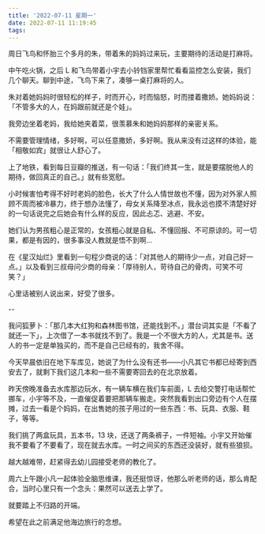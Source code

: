 ```yaml
---
title: '2022-07-11 星期一'
date: 2022-07-11 11:19:45
tags:
---
```


周日飞鸟和怀胎三个多月的朱，带着朱的妈妈过来玩，主要期待的活动是打麻将。

中午吃火锅，之后 L 和飞鸟带着小宇去小铃铛家里帮忙看看监控怎么安装，我们几个聊天。聊到中途，飞鸟下来了，凑够一桌打麻将的人。

朱对着她妈妈时很轻松的样子，时而开心，时而恼怒，时而搂着撒娇。她妈妈说：「不管多大的人，在妈跟前就还是个娃」。

我旁边坐着老妈，我给她夹着菜，很羡慕朱和她妈妈那样的亲密关系。

不需要管理情绪，多好啊，可以任意撒娇，多好啊。我从来没有过这样的体验，能「相敬如宾」就很让人舒心了。

上了地铁，看到每日豆瓣的推送，有一句话：「我们终其一生，就是要摆脱他人的期待，做回真正的自己。」就有些宽慰。

小时候害怕考得不好时老妈的脸色，长大了什么人情世故也不懂，因为对外家人照顾不周而被冷暴力，终于想办法懂了，母女关系降至冰点，我永远也摸不清楚好好的一句话说完之后她会有什么样的反应，因此忐忑、逃避、不安。

她们认为男孩粗心是正常的，女孩粗心就是自私、不懂回报、不可原谅的。可一切果，都是有因的，很多事没人教就是悟不到啊...

在《星汉灿烂》里看到一句程少商说的话：「对其他人的期待少一点，对自己好一点。」以及看到三叔母问少商的母亲：「厚待别人，苛待自己的骨肉，可笑不可笑？」

心里话被别人说出来，好受了很多。

--

我问狐萝卜：「那几本大红狗和森林图书馆，还能找到不。」潜台词其实是「不看了就还一下」，上次借了一本书就找不到了。我是一个不很大方的人，尤其是书。送人的书一定是单独买的，而不是自己已经有的，我舍不得。

今天早晨依旧在地下车库见，她说了为什么没有还书——小凡其它书都已经寄到西安去了，就剩下我们这几本和一些不需要寄回去的在北京放着。

昨天傍晚准备去水库那边玩水，有一辆车横在我们车前面，L 去给交警打电话帮忙挪车，小宇等不及，一直催促着要把那辆车搬走。突然我看到出口旁边有个人在摆摊，过去一看是个妈妈，在出售她的孩子用过的一些东西：书、玩具、衣服、鞋子，等等。

我们挑了两盒玩具，五本书，13 块，还送了两条裤子，一件短袖。小宇又开始催我不要看了不要看了，现在就去水库。一时之间买的东西还没装好，就有些狼狈。

越大越难带，赶紧得去幼儿园接受老师的教化了。

周六上午跟小凡一起体验全脑思维课，我还挺惊讶，他那么听老师的话，那么肯配合，当时心里只有一个念头：果然可以送去上学了。

就要踏上不归路的开端。

希望在此之前满足他海边旅行的念想。


